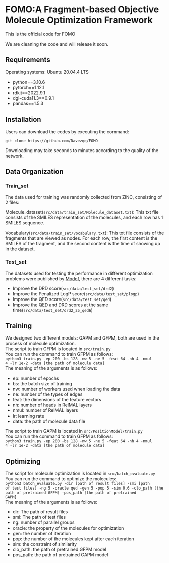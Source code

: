 # FOMO:A Fragment-based Objective Molecule Optimization Framework

This is the official code for FOMO

We are cleaning the code and will release it soon.
## Requirements 
Operating systems: Ubuntu 20.04.4 LTS  
- python==3.10.6  
- pytorch==1.12.1  
- rdkit==2022.9.1  
- dgl-cuda11.3==0.9.1  
- pandas==1.5.3

## Installation
Users can download the codes by executing the command:
<pre><code>git clone https://github.com/Davezqq/FOMO
</code></pre>
Downloading may take seconds to minutes according to the quality of the network.

## Data Organization
### Train_set
The data used for training was randomly collected from ZINC, consisting of 2 files:  

Molecule_dataset(<code>src/data/train_set/Molecule_dataset.txt</code>): This txt file consists of the SMILES representation of the molecules, and each row has 1 SMILES sequence. 

Vocabulary(<code>src/data/train_set/vocabulary.txt</code>): This txt file consists of the fragments that are viewed as nodes. For each row, the first content is the SMILES of the fragment, and the second content is the time of showing up in the dataset.

### Test_set
The datasets used for testing the performance in different optimization problems were published by [Modof](https://github.com/ziqi92/Modof), there are 4 different tasks:
- Improve the DRD score(<code>src/data/test_set/drd2</code>)
- Improve the Penalized LogP score(<code>src/data/test_set/plogp</code>)
- Improve the QED score(<code>src/data/test_set/qed</code>)
- Improve the QED and DRD scores at the same time(<code>src/data/test_set/drd2_25_qed6</code>)
  
## Training
We designed two different models: GAPM and GFPM, both are used in the process of molecule optimization.   
The script to train GFPM is located in <code>src/train.py</code>  
You can run the command to train GFPM as follows:  
<code>python3 train.py -ep 200 -bs 128 -nw 5 -ne 5 -feat 64 -nh 4 -nmul 4 -lr 1e-2 -data [the path of molecule data]</code>  
The meaning of the arguments is as follows:  
- ep: number of epochs  
- bs: the batch size of training  
- nw: number of workers used when loading the data  
- ne: number of the types of edges  
- feat: the dimensions of the feature vectors  
- nh: number of heads in RelMAL layers  
- nmul: number of RelMAL layers  
- lr: learning rate  
- data: the path of molecule data file

The script to train GAPM is located in <code>src/PositionModel/train.py</code>  
You can run the command to train GFPM as follows:  
<code>python3 train.py -ep 200 -bs 128 -nw 5 -ne 5 -feat 64 -nh 4 -nmul 4 -lr 1e-2 -data [the path of molecule data]</code>  

## Optimizing
The script for molecule optimization is located in  <code>src/batch_evaluate.py</code>   
You can run the command to optimize the molecules:  
<code>python3 batch_evaluate.py -dir [path of result files] -smi [path of test files] -ng 5 -oracle qed -gen 5 -pop 5 -sim 0.6 -clo_path [the path of pretrained GFPM] -pos_path [the path of pretrained GAPM]</code>  
The meaning of the arguments is as follows:
- dir: The path of result files 
- smi: The path of test files
- ng: number of parallel groups
- oracle: the property of the molecules for optimization
- gen: the number of iteration
- pop: the number of the molecules kept after each iteration
- sim: the constraint of similarity 
- clo_path: the path of pretrained GFPM model  
- pos_path: the path of pretrained GAPM model
